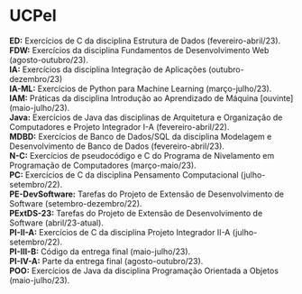 <h1>UCPel</h1>
<b>ED:</b> Exercícios de C da disciplina Estrutura de Dados (fevereiro-abril/23).</br>
<b>FDW:</b> Exercícios da disciplina Fundamentos de Desenvolvimento Web (agosto-outubro/23).</br>
<b>IA:</b> Exercícios da disciplina Integração de Aplicações (outubro-dezembro/23)</br>
<b>IA-ML:</b> Exercícios de Python para Machine Learning (março-julho/23).</br>
<b>IAM:</b> Práticas da disciplina Introdução ao Aprendizado de Máquina [ouvinte] (maio-julho/23).</br>
<b>Java:</b> Exercícios de Java das disciplinas de Arquitetura e Organização de Computadores e Projeto Integrador I-A (fevereiro-abril/22).</br>
<b>MDBD:</b> Exercícios de Banco de Dados/SQL da disciplina Modelagem e Desenvolvimento de Banco de Dados (fevereiro-abril/23).</br>
<b>N-C:</b> Exercícios de pseudocódigo e C do Programa de Nivelamento em Programação de Computadores (março-maio/23).</br>
<b>PC:</b> Exercícios de C da disciplina Pensamento Computacional (julho-setembro/22).</br>
<b>PE-DevSoftware:</b> Tarefas do Projeto de Extensão de Desenvolvimento de Software (setembro-dezembro/22).</br>
<b>PExtDS-23:</b> Tarefas do Projeto de Extensão de Desenvolvimento de Software (abril/23-atual).</br>
<b>PI-II-A:</b> Exercícios de C da disciplina Projeto Integrador II-A (julho-setembro/22).</br>
<b>PI-III-B:</b> Código da entrega final (maio-julho/23).</br>
<b>PI-IV-A:</b> Parte da entrega final (agosto-outubro/23).</br>
<b>POO:</b> Exercícios de Java da disciplina Programação Orientada a Objetos (maio-julho/23).</br>
